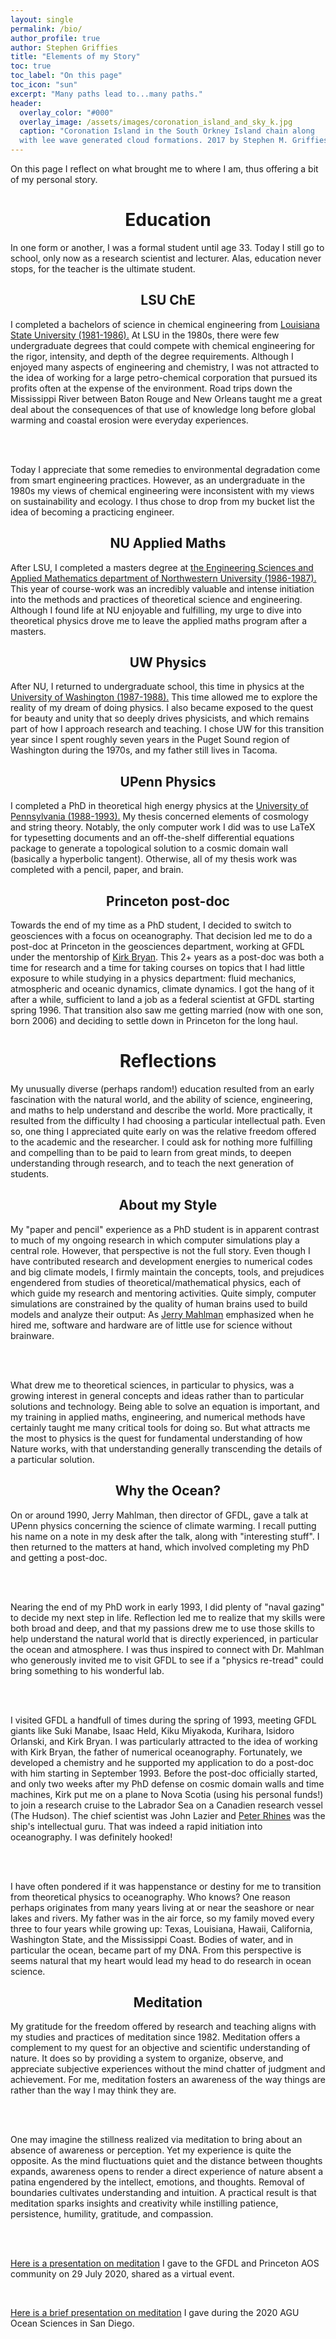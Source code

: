 ```yaml
---
layout: single 
permalink: /bio/
author_profile: true
author: Stephen Griffies
title: "Elements of my Story"
toc: true
toc_label: "On this page"
toc_icon: "sun"
excerpt: "Many paths lead to...many paths."
header:
  overlay_color: "#000"
  overlay_image: /assets/images/coronation_island_and_sky_k.jpg
  caption: "Coronation Island in the South Orkney Island chain along
  with lee wave generated cloud formations. 2017 by Stephen M. Griffies"
---
```


<p align="justify">

On this page I reflect on what brought me to where I am, thus offering
a bit of my personal story.

</p>

# <center> Education</center>

<p align="justify">

In one form or another, I was a formal student until age 33.  Today I
still go to school, only now as a research scientist and lecturer.
Alas, education never stops, for the teacher is the ultimate student.

</p>

## <center>LSU ChE</center>

<p align="justify">

I completed a bachelors of science in chemical engineering from <a
href="https://www.lsu.edu/eng/che/index.php"> Louisiana State
University (1981-1986).</a> At LSU in the 1980s, there were few
undergraduate degrees that could compete with chemical engineering for
the rigor, intensity, and depth of the degree requirements.  Although
I enjoyed many aspects of engineering and chemistry, I was not
attracted to the idea of working for a large petro-chemical
corporation that pursued its profits often at the expense of the
environment.  Road trips down the Mississippi River between Baton
Rouge and New Orleans taught me a great deal about the consequences of
that use of knowledge long before global warming and coastal erosion
were everyday experiences.

<br> <br>

Today I appreciate that some remedies to environmental degradation
come from smart engineering practices.  However, as an undergraduate
in the 1980s my views of chemical engineering were inconsistent with
my views on sustainability and ecology. I thus chose to drop from my
bucket list the idea of becoming a practicing engineer.

</p>


## <center>NU Applied Maths</center>

<p align="justify">

After LSU, I completed a masters degree at <a
href="https://www.mccormick.northwestern.edu/applied-math/"> the
Engineering Sciences and Applied Mathematics department of
Northwestern University (1986-1987).</a> This year of course-work was
an incredibly valuable and intense initiation into the methods and
practices of theoretical science and engineering.  Although I found
life at NU enjoyable and fulfilling, my urge to dive into theoretical
physics drove me to leave the applied maths program after a masters.

</p>

## <center>UW Physics</center>

<p align="justify">

After NU, I returned to undergraduate school, this time in physics at
the <a href="https://phys.washington.edu/"> University of Washington
(1987-1988).</a> This time allowed me to explore the reality of my
dream of doing physics.  I also became exposed to the quest for beauty
and unity that so deeply drives physicists, and which remains part of
how I approach research and teaching.  I chose UW for this transition
year since I spent roughly seven years in the Puget Sound region of
Washington during the 1970s, and my father still lives in Tacoma. 

</p>

## <center>UPenn Physics</center>

<p align="justify">

I completed a PhD in theoretical high energy physics at the <a
href="http://www.physics.upenn.edu/"> University of Pennsylvania
(1988-1993).</a> My thesis concerned elements of cosmology and string
theory.  Notably, the only computer work I did was to use LaTeX for
typesetting documents and an off-the-shelf differential equations
package to generate a topological solution to a cosmic domain wall
(basically a hyperbolic tangent).  Otherwise, all of my thesis work
was completed with a pencil, paper, and brain.

</p>


## <center>Princeton post-doc</center>

<p align="justify">

Towards the end of my time as a PhD student, I decided to switch to
geosciences with a focus on oceanography.  That decision led me to do
a post-doc at Princeton in the geosciences department, working at GFDL
under the mentorship of <a
href="https://en.wikipedia.org/wiki/Kirk_Bryan_(oceanographer)">Kirk Bryan</a>.  This
2+ years as a post-doc was both a time for research and a time for
taking courses on topics that I had little exposure to while studying
in a physics department: fluid mechanics, atmospheric and oceanic
dynamics, climate dynamics. I got the hang of it after a while,
sufficient to land a job as a federal scientist at GFDL starting
spring 1996.  That transition also saw me getting married (now with
one son, born 2006) and deciding to settle down in Princeton for the
long haul.


</p>




# <center>Reflections</center>

<p align="justify">

My unusually diverse (perhaps random!) education resulted from an
early fascination with the natural world, and the ability of science,
engineering, and maths to help understand and describe the world.
More practically, it resulted from the difficulty I had choosing a
particular intellectual path.  Even so, one thing I appreciated quite
early on was the relative freedom offered to the academic and the
researcher.  I could ask for nothing more fulfilling and compelling
than to be paid to learn from great minds, to deepen understanding
through research, and to teach the next generation of students. 

</p>

## <center>About my Style</center>

<p align="justify">

My "paper and pencil" experience as a PhD student is in apparent
contrast to much of my ongoing research in which computer simulations
play a central role.  However, that perspective is not the full story.
Even though I have contributed research and development energies to
numerical codes and big climate models, I firmly maintain the
concepts, tools, and prejudices engendered from studies of
theoretical/mathematical physics, each of which guide my research and
mentoring activities. Quite simply, computer simulations are
constrained by the quality of human brains used to build models and
analyze their output: As <a
href="https://en.wikipedia.org/wiki/Jerry_D._Mahlman"> Jerry
Mahlman</a> emphasized when he hired me, software and hardware are of
little use for science without brainware.

<br> <br>

What drew me to theoretical sciences, in particular to physics, was a
growing interest in general concepts and ideas rather than to
particular solutions and technology.  Being able to solve an equation
is important, and my training in applied maths, engineering, and
numerical methods have certainly taught me many critical tools for
doing so.  But what attracts me the most to physics is the quest for
fundamental understanding of how Nature works, with that understanding
generally transcending the details of a particular solution.

</p>

## <center>Why the Ocean?</center>

<p align="justify">

On or around 1990, Jerry Mahlman, then director of GFDL, gave a talk
at UPenn physics concerning the science of climate warming.  I recall
putting his name on a note in my desk after the talk, along with
"interesting stuff".  I then returned to the matters at hand, which
involved completing my PhD and getting a post-doc.


<br> <br>

Nearing the end of my PhD work in early 1993, I did plenty of "naval
gazing" to decide my next step in life. Reflection led me to realize
that my skills were both broad and deep, and that my passions drew me
to use those skills to help understand the natural world that is
directly experienced, in particular the ocean and atmosphere. I was
thus inspired to connect with Dr. Mahlman who generously invited me to
visit GFDL to see if a "physics re-tread" could bring something to his
wonderful lab.

<br> <br>

I visited GFDL a handfull of times during the spring of 1993, meeting
GFDL giants like Suki Manabe, Isaac Held, Kiku Miyakoda, Kurihara,
Isidoro Orlanski, and Kirk Bryan.  I was particularly attracted to the
idea of working with Kirk Bryan, the father of numerical oceanography.
Fortunately, we developed a chemistry and he supported my application
to do a post-doc with him starting in September 1993. Before the
post-doc officially started, and only two weeks after my PhD defense
on cosmic domain walls and time machines, Kirk put me on a plane to
Nova Scotia (using his personal funds!) to join a research cruise to
the Labrador Sea on a Canadien research vessel (The Hudson).  The
chief scientist was John Lazier and <a
href="https://www.ocean.washington.edu/people/faculty/rhines/rhines.html">Peter
Rhines</a> was the ship's intellectual guru. That was indeed a rapid
initiation into oceanography. I was definitely hooked!

<br> <br>

I have often pondered if it was happenstance or destiny for me to
transition from theoretical physics to oceanography. Who knows?  One
reason perhaps originates from many years living at or near the
seashore or near lakes and rivers.  My father was in the air force, so
my family moved every three to four years while growing up: Texas,
Louisiana, Hawaii, California, Washington State, and the Mississippi
Coast.  Bodies of water, and in particular the ocean, became part of
my DNA.  From this perspective is seems natural that my heart would
lead my head to do research in ocean science.


</p>


## <center>Meditation</center>

<p align="justify">

My gratitude for the freedom offered by research and teaching aligns
with my studies and practices of meditation since 1982.  Meditation
offers a complement to my quest for an objective and scientific
understanding of nature.  It does so by providing a system to
organize, observe, and appreciate subjective experiences without the
mind chatter of judgment and achievement. For me, meditation fosters
an awareness of the way things are rather than the way I may think
they are.

<br> <br>

One may imagine the stillness realized via meditation to bring about
an absence of awareness or perception.  Yet my experience is quite the
opposite.  As the mind fluctuations quiet and the distance between
thoughts expands, awareness opens to render a direct experience of
nature absent a patina engendered by the intellect, emotions, and
thoughts.  Removal of boundaries cultivates understanding and
intuition.  A practical result is that meditation sparks insights and
creativity while instilling patience, persistence, humility,
gratitude, and compassion.

<br> <br>

<a href="/assets/pdfs/Meditation_GFDL.pdf">Here is a
presentation on meditation</a> I gave to the GFDL and Princeton AOS
community on 29 July 2020, shared as a virtual event.

<br>

<a href="/assets/pdfs/PersonalReflectionsMeditation.pdf">Here is a
brief presentation on meditation</a> I gave during the 2020 AGU Ocean
Sciences in San Diego.
